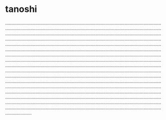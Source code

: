 # tanoshi
.................................................................................................................................................................................................................................................................................................................................................................................................................................................................................................................................................................................................................................................................................................................................................................................................................................................................................................................................................................................................................................................................................................................................................................................................................................................................................................................................................................................................................................................................................................................................................................................................................................................................................................................................................................................................................................................................................................................................................................................................................................................................................................................................................................................................................